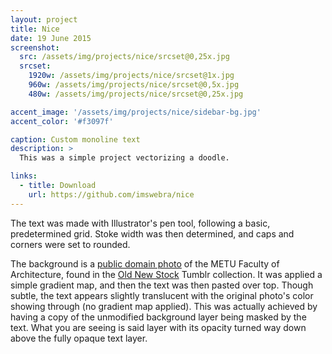 ```yaml
---
layout: project
title: Nice
date: 19 June 2015
screenshot:
  src: /assets/img/projects/nice/srcset@0,25x.jpg
  srcset:
    1920w: /assets/img/projects/nice/srcset@1x.jpg
    960w: /assets/img/projects/nice/srcset@0,5x.jpg
    480w: /assets/img/projects/nice/srcset@0,25x.jpg

accent_image: '/assets/img/projects/nice/sidebar-bg.jpg'
accent_color: '#f3097f'

caption: Custom monoline text
description: >
  This was a simple project vectorizing a doodle.

links:
  - title: Download
    url: https://github.com/imswebra/nice
---
```


The text was made with Illustrator's pen tool, following a basic, predetermined grid. Stoke width was then determined, and caps and corners were set to rounded.

The background is a [public domain photo](https://www.flickr.com/photos/saltonline/14663175778/) of the METU Faculty of Architecture, found in the [Old New Stock](http://nos.twnsnd.co/) Tumblr collection. It was applied a simple gradient map, and then the text was then pasted over top. Though subtle, the text appears slightly translucent with the original photo's color showing through (no gradient map applied). This was actually achieved by having a copy of the unmodified background layer being masked by the text. What you are seeing is said layer with its opacity turned way down above the fully opaque text layer.